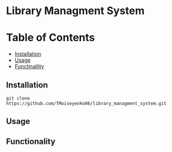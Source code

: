 # Library Managment System

# Table of Contents
- [Installation](#installation)
- [Usage](#usage)
- [Functinallity](#functionality)

## Installation

```
git clone https://github.com/TMoiseyenko06/library_managment_system.git
```


## Usage

## Functionality